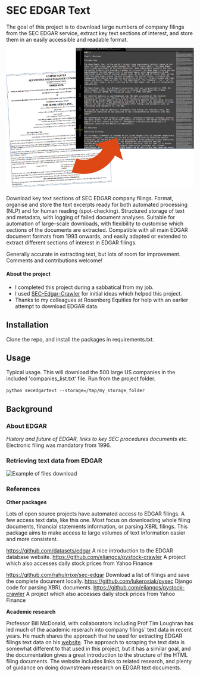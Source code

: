 # SEC EDGAR Text
The goal of this project is to download large numbers of company filings
from the SEC EDGAR service, extract key text sections of interest,
and store them in an easily accessible and readable format.

![Home depot screenshots](img/home_depot_screenshots.png)

Download key text sections of SEC EDGAR company filings. Format, organise
and store the text excerpts ready for both automated processing (NLP) and
for human reading (spot-checking). Structured storage of text and
metadata, with logging of failed document analyses. Suitable for
automation of large-scale downloads, with flexibility to customise
which sections of the documents are extracted. Compatible with all
main EDGAR document formats from 1993 onwards, and easily adapted or
extended to extract different sections of interest in EDGAR filings.

Generally accurate in extracting text, but lots of room for improvement.
Comments and contributions welcome!



#### About the project

* I completed this project during a sabbatical from my job.
* I used [SEC-Edgar-Crawler](https://github.com/rahulrrixe/sec-edgar)
for initial ideas which helped this project.
* Thanks to my colleagues at Rosenberg Equities for help with an earlier
attempt to download EDGAR data.

## Installation
Clone the repo, and install the packages in requirements.txt.


## Usage
Typical usage. This will download the 500 large US companies in the
included 'companies_list.txt' file. Run from the project folder.

```python secedgartext --storage=/tmp/my_storage_folder```


## Background
### About EDGAR

*History and future of EDGAR, links to key SEC procedures documents etc.*
Electronic filing was mandatory from 1996.


### Retrieving text data from EDGAR

![Example of files download](img/output_files_example_image.png)


### References
**Other packages**

Lots of open source projects have automated access to EDGAR filings.
A few access text data, like this one. Most focus on downloading whole
filing documents, financial statements information, or parsing
XBRL filings. This package aims to make access to large volumes of text
information easier and more consistent.

https://github.com/datasets/edgar A nice introduction to the EDGAR database
website.
https://github.com/eliangcs/pystock-crawler A project which also accesses
daily stock prices from Yahoo Finance

https://github.com/rahulrrixe/sec-edgar Download a list of filings and
save the complete document locally.
https://github.com/lukerosiak/pysec Django code for parsing XBRL documents.
https://github.com/eliangcs/pystock-crawler A project which also accesses
daily stock prices from Yahoo Finance

**Academic research**

Professor Bill McDonald, with collaborators including Prof Tim Loughran
has led much of the academic reserach into company filings' text
data in recent years. He much shares the approach
that he used for extracting EDGAR filings text data on his
[website](https://www3.nd.edu/~mcdonald/Word_Lists.html).
The approach to scraping the text data is somewhat different to that
used in this project, but it has a similar goal, and the documentation
gives a great introduction to the structure of the HTML filing documents.
The website includes links to related research, and
plenty of guidance on doing downstream research on EDGAR text documents.